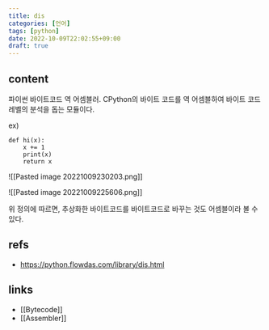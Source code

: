 ```yaml
---
title: dis
categories: [언어]
tags: [python]
date: 2022-10-09T22:02:55+09:00
draft: true
---
```


## content
파이썬 바이트코드 역 어셈블러. CPython의 바이트 코드를 역 어셈블하여 바이트 코드 레벨의 분석을 돕는 모듈이다.

ex)
```
def hi(x):
	x += 1
	print(x)
	return x
```

![[Pasted image 20221009230203.png]]

![[Pasted image 20221009225606.png]]

위 정의에 따르면, 추상화한 바이트코드를 바이트코드로 바꾸는 것도 어셈블이라 볼 수 있다.

## refs
- https://python.flowdas.com/library/dis.html


## links
- [[Bytecode]]
- [[Assembler]]
